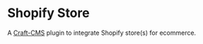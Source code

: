 # Shopify Store

A [Craft-CMS](https://craftcms.com) plugin to integrate Shopify store(s) for ecommerce.